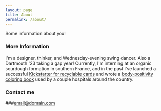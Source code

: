 ```yaml
---
layout: page
title: About
permalink: /about/
---
```


Some information about you!

### More Information

I'm a designer, thinker, and Wednesday-evening swing dancer. 
Also a Dartmouth '23 taking a gap year! Currently, I'm interning at an organic sourdough formation in southern France, and in the past I've launched a successful [Kickstarter for recyclable cards](https://www.kickstarter.com/projects/1372918543/cheer-up-cards-for-everyone) and wrote a [body-positivity coloring book](https://www.amazon.com/Love-Body-Positivity-Coloring-Book/dp/1977784895) used by a couple hospitals around the country.

### Contact me

###[email@domain.com](mailto:email@domain.com)

